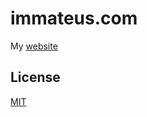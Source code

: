 # immateus.com

My [website](https://iammateus.com)

## License

[MIT](https://github.com/iammateus/iammateus.com/blob/main/LICENSE)
